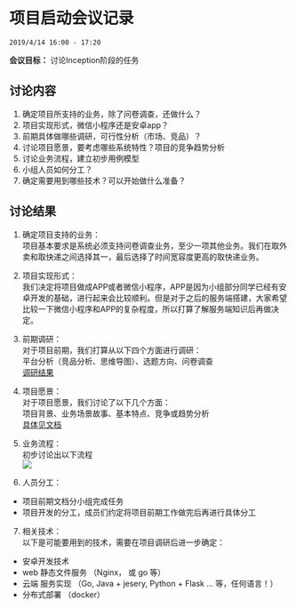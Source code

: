 # 项目启动会议记录

`2019/4/14 16:00 - 17:20`

**会议目标：**
讨论Inception阶段的任务

## 讨论内容
1. 确定项目所支持的业务，除了问卷调查，还做什么？
2. 项目实现形式，微信小程序还是安卓app？
3. 前期具体做哪些调研，可行性分析（市场、竞品）？
4. 讨论项目愿景，要考虑哪些系统特性？项目的竞争趋势分析
5. 讨论业务流程，建立初步用例模型
6. 小组人员如何分工？
7. 确定需要用到哪些技术？可以开始做什么准备？

## 讨论结果
1. 确定项目支持的业务：  
项目基本要求是系统必须支持问卷调查业务，至少一项其他业务。我们在取外卖和取快递之间选择其一，最后选择了时间宽容度更高的取快递业务。

2. 项目实现形式：  
我们决定将项目做成APP或者微信小程序，APP是因为小组部分同学已经有安卓开发的基础，进行起来会比较顺利。但是对于之后的服务端搭建，大家希望比较一下微信小程序和APP的复杂程度，所以打算了解服务端知识后再做决定。

3. 前期调研：  
对于项目前期，我们打算从以下四个方面进行调研：  
    平台分析（竞品分析、思维导图）、选题方向、问卷调查  
[调研结果](../Survey.md)

4. 项目愿景：  
对于项目愿景，我们讨论了以下几个方面：  
    项目背景、业务场景故事、基本特点、竞争或趋势分析  
[具体见文档](../Vision.md)

5. 业务流程：  
初步讨论出以下流程  
![](../../images/Business.png) 

6. 人员分工：  
* 项目前期文档分小组完成任务  
* 项目开发的分工，成员们约定将项目前期工作做完后再进行具体分工  

7. 相关技术：  
以下是可能要用到的技术，需要在项目调研后进一步确定：  
* 安卓开发技术  
* web 静态文件服务 （Nginx， 或 go 等）
* 云端 服务实现 （Go, Java + jesery, Python + Flask … 等，任何语言！）
* 分布式部署 （docker）
